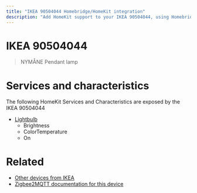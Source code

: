 ```yaml
---
title: "IKEA 90504044 Homebridge/HomeKit integration"
description: "Add HomeKit support to your IKEA 90504044, using Homebridge, Zigbee2MQTT and homebridge-z2m."
---
```

<!---
This file has been GENERATED using src/docgen/docgen.ts
DO NOT EDIT THIS FILE MANUALLY!
-->
# IKEA 90504044
> NYMÅNE Pendant lamp


# Services and characteristics
The following HomeKit Services and Characteristics are exposed by
the IKEA 90504044

* [Lightbulb](../../light.md)
  * Brightness
  * ColorTemperature
  * On


# Related
* [Other devices from IKEA](../index.md#ikea)
* [Zigbee2MQTT documentation for this device](https://www.zigbee2mqtt.io/devices/90504044.html)